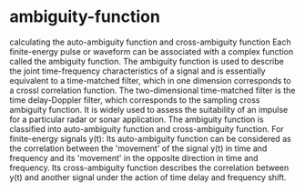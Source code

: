 # ambiguity-function
calculating the auto-ambiguity function and cross-ambiguity function
Each finite-energy pulse or waveform can be associated with a complex function called the ambiguity function. The ambiguity function is used to describe the joint time-frequency characteristics of a signal and is essentially equivalent to a time-matched filter, which in one dimension corresponds to a crossl correlation function. The two-dimensional time-matched filter is the time delay-Doppler filter, which corresponds to the sampling cross ambiguity function. It is widely used to assess the suitability of an impulse for a particular radar or sonar application. The ambiguity function is classified into auto-ambiguity function and cross-ambiguity function.
For finite-energy signals y(t):
Its auto-ambiguity function can be considered as the correlation between the 'movement' of the signal y(t) in time and frequency and its 'movement' in the opposite direction in time and frequency.
Its cross-ambiguity function describes the correlation between y(t) and another signal under the action of time delay and frequency shift.
